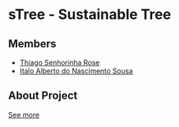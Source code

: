 # sTree - Sustainable Tree

## Members

+ [Thiago Senhorinha Rose](https://www.linkedin.com/in/thisenrose)
+ [Italo Alberto do Nascimento Sousa](https://www.linkedin.com/in/italoalberto1)

## About Project

[See more](https://epos.lisha.ufsc.br/sTree+-+Sustainable+Tree)
